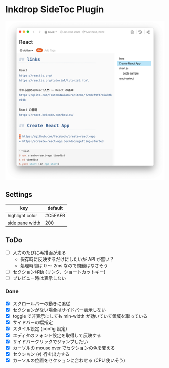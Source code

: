# Inkdrop SideToc Plugin


![Screenshot](https://raw.githubusercontent.com/basyura/inkdrop-sidetoc/master/images/screenshot.png)

## Settings

|       key       | default |
| --------------- | ------- |
| highlight color | #C5EAFB |
| side pane width | 200     |

## ToDo

* [ ] 入力のたびに再描画が走る
  - 保存時に反映するだけにしたいが API が無い？
  - 処理時間は 0 〜 2ms なので問題はなさそう 
* [ ] セクション移動 (リンク、ショートカットキー)
* [ ] プレビュー時は表示しない

### Done
  
* [x] スクロールバーの動きに追従
* [x] セクションがない場合はサイドバー表示しない
* [x] toggle で非表示にしても min-width が効いていて領域を取っている
* [x] サイドバーの幅指定
* [x] スタイル設定 (config 設定)
* [x] エディタのフォント設定を取得して反映する
* [x] サイドバークリックでジャンプしたい
* [x] カーソルの mouse over でセクションの色を変える
* [x] セクション (`#`) 行を出力する
* [x] カーソルの位置をセクションに合わせる (CPU 使いそう)
